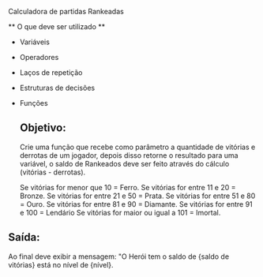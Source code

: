 Calculadora de partidas Rankeadas

** O que deve ser utilizado **
- Variáveis
- Operadores
- Laços de repetição
- Estruturas de decisões
- Funções

  ## Objetivo:

  Crie uma função que recebe como parâmetro a quantidade de vitórias e derrotas de um jogador, depois disso retorne o resultado para uma variável, o saldo de Rankeados deve ser feito através do cálculo (vitórias - derrotas).

  Se vitórias for menor que 10 = Ferro.
  Se vitórias for entre 11 e 20 = Bronze.
  Se vitórias for entre 21 e 50 = Prata.
  Se vitórias for entre 51 e 80 = Ouro.
  Se vitórias for entre 81 e 90 = Diamante.
  Se vitórias for entre 91 e 100 = Lendário
  Se vitórias for maior ou igual a 101 = Imortal.

## Saída:

Ao final deve exibir a mensagem:
"O Herói tem o saldo de {saldo de vitórias} está no nível de {nível}.
